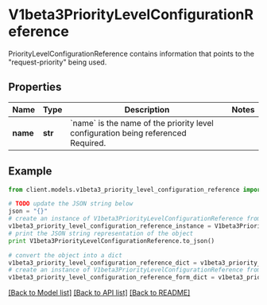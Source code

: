# V1beta3PriorityLevelConfigurationReference

PriorityLevelConfigurationReference contains information that points to the \"request-priority\" being used.

## Properties
Name | Type | Description | Notes
------------ | ------------- | ------------- | -------------
**name** | **str** | &#x60;name&#x60; is the name of the priority level configuration being referenced Required. | 

## Example

```python
from client.models.v1beta3_priority_level_configuration_reference import V1beta3PriorityLevelConfigurationReference

# TODO update the JSON string below
json = "{}"
# create an instance of V1beta3PriorityLevelConfigurationReference from a JSON string
v1beta3_priority_level_configuration_reference_instance = V1beta3PriorityLevelConfigurationReference.from_json(json)
# print the JSON string representation of the object
print V1beta3PriorityLevelConfigurationReference.to_json()

# convert the object into a dict
v1beta3_priority_level_configuration_reference_dict = v1beta3_priority_level_configuration_reference_instance.to_dict()
# create an instance of V1beta3PriorityLevelConfigurationReference from a dict
v1beta3_priority_level_configuration_reference_form_dict = v1beta3_priority_level_configuration_reference.from_dict(v1beta3_priority_level_configuration_reference_dict)
```
[[Back to Model list]](../README.md#documentation-for-models) [[Back to API list]](../README.md#documentation-for-api-endpoints) [[Back to README]](../README.md)


